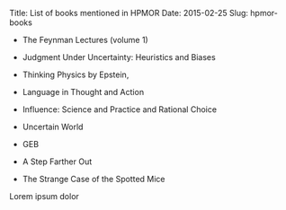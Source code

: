 Title: List of books mentioned in HPMOR
Date: 2015-02-25
Slug: hpmor-books

- The Feynman Lectures (volume 1) 
- Judgment Under Uncertainty: Heuristics and Biases 
- Thinking Physics by Epstein,
- Language in Thought and Action
- Influence: Science and Practice and Rational Choice
- Uncertain World
- GEB

- A Step Farther Out
- The Strange Case of the Spotted Mice


Lorem ipsum dolor
